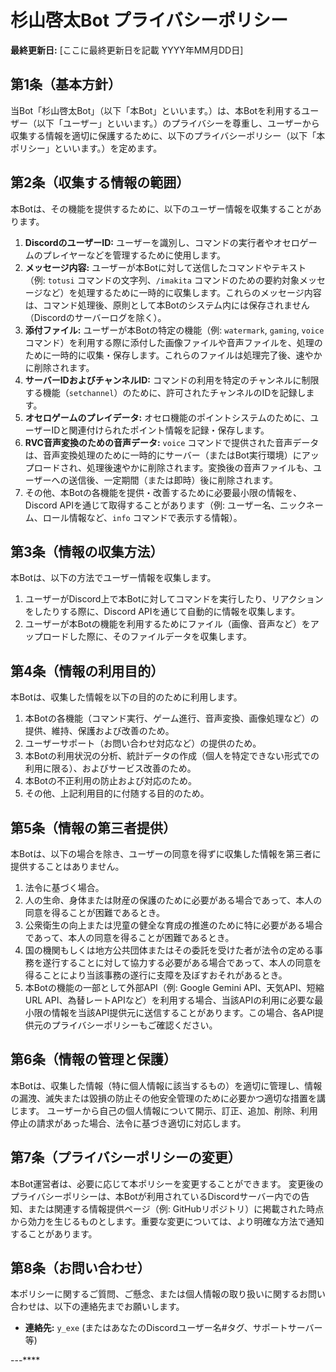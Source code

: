 # 杉山啓太Bot プライバシーポリシー

**最終更新日:** [ここに最終更新日を記載 YYYY年MM月DD日]

## 第1条（基本方針）
当Bot「杉山啓太Bot」（以下「本Bot」といいます。）は、本Botを利用するユーザー（以下「ユーザー」といいます。）のプライバシーを尊重し、ユーザーから収集する情報を適切に保護するために、以下のプライバシーポリシー（以下「本ポリシー」といいます。）を定めます。

## 第2条（収集する情報の範囲）
本Botは、その機能を提供するために、以下のユーザー情報を収集することがあります。

1.  **DiscordのユーザーID:** ユーザーを識別し、コマンドの実行者やオセロゲームのプレイヤーなどを管理するために使用します。
2.  **メッセージ内容:** ユーザーが本Botに対して送信したコマンドやテキスト（例: `totusi` コマンドの文字列、`/imakita` コマンドのための要約対象メッセージなど）を処理するために一時的に収集します。これらのメッセージ内容は、コマンド処理後、原則として本Botのシステム内には保存されません（Discordのサーバーログを除く）。
3.  **添付ファイル:** ユーザーが本Botの特定の機能（例: `watermark`, `gaming`, `voice` コマンド）を利用する際に添付した画像ファイルや音声ファイルを、処理のために一時的に収集・保存します。これらのファイルは処理完了後、速やかに削除されます。
4.  **サーバーIDおよびチャンネルID:** コマンドの利用を特定のチャンネルに制限する機能（`setchannel`）のために、許可されたチャンネルのIDを記録します。
5.  **オセロゲームのプレイデータ:** オセロ機能のポイントシステムのために、ユーザーIDと関連付けられたポイント情報を記録・保存します。
6.  **RVC音声変換のための音声データ:** `voice` コマンドで提供された音声データは、音声変換処理のために一時的にサーバー（またはBot実行環境）にアップロードされ、処理後速やかに削除されます。変換後の音声ファイルも、ユーザーへの送信後、一定期間（または即時）後に削除されます。
7.  その他、本Botの各機能を提供・改善するために必要最小限の情報を、Discord APIを通じて取得することがあります（例: ユーザー名、ニックネーム、ロール情報など、`info` コマンドで表示する情報）。

## 第3条（情報の収集方法）
本Botは、以下の方法でユーザー情報を収集します。

1.  ユーザーがDiscord上で本Botに対してコマンドを実行したり、リアクションをしたりする際に、Discord APIを通じて自動的に情報を収集します。
2.  ユーザーが本Botの機能を利用するためにファイル（画像、音声など）をアップロードした際に、そのファイルデータを収集します。

## 第4条（情報の利用目的）
本Botは、収集した情報を以下の目的のために利用します。

1.  本Botの各機能（コマンド実行、ゲーム進行、音声変換、画像処理など）の提供、維持、保護および改善のため。
2.  ユーザーサポート（お問い合わせ対応など）の提供のため。
3.  本Botの利用状況の分析、統計データの作成（個人を特定できない形式での利用に限る）、およびサービス改善のため。
4.  本Botの不正利用の防止および対応のため。
5.  その他、上記利用目的に付随する目的のため。

## 第5条（情報の第三者提供）
本Botは、以下の場合を除き、ユーザーの同意を得ずに収集した情報を第三者に提供することはありません。

1.  法令に基づく場合。
2.  人の生命、身体または財産の保護のために必要がある場合であって、本人の同意を得ることが困難であるとき。
3.  公衆衛生の向上または児童の健全な育成の推進のために特に必要がある場合であって、本人の同意を得ることが困難であるとき。
4.  国の機関もしくは地方公共団体またはその委託を受けた者が法令の定める事務を遂行することに対して協力する必要がある場合であって、本人の同意を得ることにより当該事務の遂行に支障を及ぼすおそれがあるとき。
5.  本Botの機能の一部として外部API（例: Google Gemini API、天気API、短縮URL API、為替レートAPIなど）を利用する場合、当該APIの利用に必要な最小限の情報を当該API提供元に送信することがあります。この場合、各API提供元のプライバシーポリシーもご確認ください。

## 第6条（情報の管理と保護）
本Botは、収集した情報（特に個人情報に該当するもの）を適切に管理し、情報の漏洩、滅失または毀損の防止その他安全管理のために必要かつ適切な措置を講じます。
ユーザーから自己の個人情報について開示、訂正、追加、削除、利用停止の請求があった場合、法令に基づき適切に対応します。

## 第7条（プライバシーポリシーの変更）
本Bot運営者は、必要に応じて本ポリシーを変更することができます。
変更後のプライバシーポリシーは、本Botが利用されているDiscordサーバー内での告知、または関連する情報提供ページ（例: GitHubリポジトリ）に掲載された時点から効力を生じるものとします。重要な変更については、より明確な方法で通知することがあります。

## 第8条（お問い合わせ）
本ポリシーに関するご質問、ご懸念、または個人情報の取り扱いに関するお問い合わせは、以下の連絡先までお願いします。

*   **連絡先:** `y_exe` (またはあなたのDiscordユーザー名#タグ、サポートサーバー等)

---****
